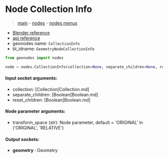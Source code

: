 # Node Collection Info

> [main](../structure.md) - [nodes](nodes.md) - [nodes menus](nodes_menus.md)

- [Blender reference](https://docs.blender.org/manual/en/latest/modeling/geometry_nodes/input/collection_info.html)
- [api reference](https://docs.blender.org/api/current/bpy.types.GeometryNodeCollectionInfo.html)
- geonodes name: `CollectionInfo`
- bl_idname: `GeometryNodeCollectionInfo`

```python
from geonodes import nodes

node = nodes.CollectionInfo(collection=None, separate_children=None, reset_children=None, transform_space='ORIGINAL')
```

#### Input socket arguments:

- collection: [Collection[Collection.md]
- separate_children: [Boolean[Boolean.md]
- reset_children: [Boolean[Boolean.md]

#### Node parameter arguments:

- transform_space (str): Node parameter, default = 'ORIGINAL' in ('ORIGINAL', 'RELATIVE')

#### Output sockets:

- **geometry** : Geometry

